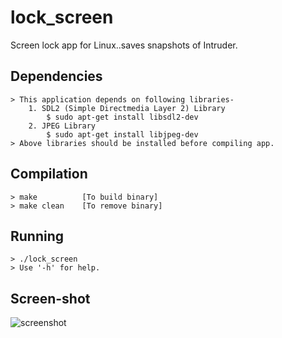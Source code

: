 # lock_screen
Screen lock app for Linux..saves snapshots of Intruder.

Dependencies
------------
	> This application depends on following libraries-
		1. SDL2 (Simple Directmedia Layer 2) Library
			$ sudo apt-get install libsdl2-dev
		2. JPEG Library
			$ sudo apt-get install libjpeg-dev
	> Above libraries should be installed before compiling app.

Compilation
-----------
	> make			[To build binary]
	> make clean	[To remove binary]

Running
-------
	> ./lock_screen
	> Use '-h' for help.

Screen-shot
-----------
![screenshot](https://github.com/aman2467/lock_screen/utils/screenshot.png)
